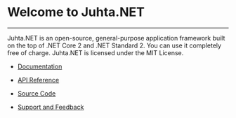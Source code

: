 # Welcome to **Juhta.NET**

***

Juhta.NET is an open-source, general-purpose application framework built on the top of .NET Core 2 and .NET Standard 2. You can use it completely free of charge. Juhta.NET is licensed under the MIT License.

- [Documentation](documentation/intro.md)

- [API Reference](api/Juhta.Net.yml)

- [Source Code](https://jlahteen.github.com/juhta.net)

- [Support and Feedback](mailto://support@juhta.net)
